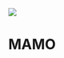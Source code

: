 ![](https://images-ext-2.discordapp.net/external/zd8CGgTxXIKNRTOCWg8YtDpkHrfwJoVkMXag9flMMIE/%3Fsize%3D1024/https/cdn.discordapp.com/avatars/681553671364018196/94fd33dc53f1662660d718a067bea6fa.png?width=473&height=473)
# MAMO
